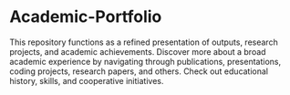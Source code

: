 # Academic-Portfolio
This repository functions as a refined presentation of outputs, research projects, and academic achievements. Discover more about a broad academic experience by navigating through publications, presentations, coding projects, research papers, and others. Check out educational history, skills, and cooperative initiatives.
